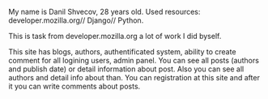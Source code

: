 My name is Danil Shvecov, 28 years old.
Used resources: developer.mozilla.org// Django// Python.

This is task from developer.mozilla.org a lot of work I did byself.

This site has blogs, authors, authentificated system, ability to create comment for all logining users, admin panel.
You can see all posts (authors and publish date) or detail information about post. 
Also you can see all authors and detail info about than.
You can registration at this site and after it you can write comments about posts.
